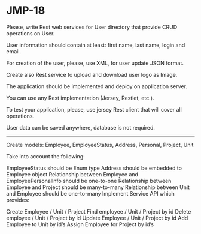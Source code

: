 # JMP-18
Please, write Rest web services for User directory that provide CRUD operations on User.


User information should contain at least: first name, last name, login and email.


For creation of the user, please, use XML, for user update JSON format.


Create also Rest service to upload and download user logo as Image.


The application should be implemented and deploy on application server.


You can use any Rest implementation (Jersey, Restlet, etc.).


To test your application, please, use jersey Rest client that will cover all operations.


User data can be saved anywhere, database is not required.


-------------------------------------------------------------------------------------------


Create models: Employee, EmployeeStatus, Address, Personal, Project, Unit

Take into account the following:

EmployeeStatus should be Enum type
Address should be embedded to Employee object
Relationship between Employee and EmployeePersonalInfo should be one-to-one
Relationship between Employee and Project should be many-to-many
Relationship between Unit and Employee should be one-to-many
Implement Service API which provides:

Create Employee / Unit / Project
Find employee / Unit / Project by id
Delete employee / Unit / Project by id
Update Employee / Unit / Project by id
Add Employee to Unit by id’s
Assign Employee for Project by id’s
